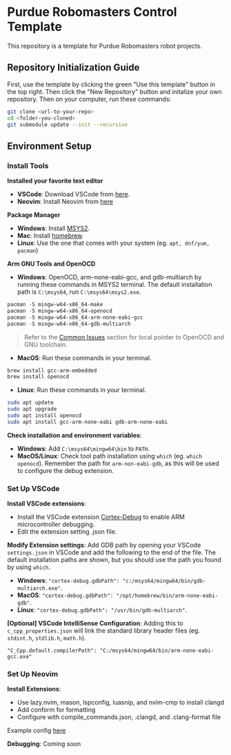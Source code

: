 # Purdue Robomasters Control Template

This repository is a template for Purdue Robomasters robot projects.

## Repository Initialization Guide
First, use the template by clicking the green "Use this template" button in the top right. Then click the "New Repository" button and initalize your own repository. Then on your computer, run these commands:
```bash
git clone <url-to-your-repo>
cd <folder-you-cloned>
git submodule update --init --recursive
```

## Environment Setup

### Install Tools

**Installed your favorite text editor** 
- **VSCode**: Download VSCode from [here](https://code.visualstudio.com/download).
- **Neovim**: Install Neovim from [here](https://github.com/neovim/neovim#install-from-package)

**Package Manager**
- **Windows**: Install [MSYS2](https://www.msys2.org/).
- **Mac**: Install [homebrew](https://docs.brew.sh/Installation). 
- **Linux**: Use the one that comes with your system (eg. ```apt, dnf/yum, pacman```) 

**Arm GNU Tools and OpenOCD** 

- **Windows**: OpenOCD, arm-none-eabi-gcc, and gdb-multiarch by running these commands in MSYS2 terminal. The default installation path is `C:\msys64`, run `C:\msys64\msys2.exe`.

```powershell
pacman -S mingw-w64-x86_64-make
pacman -S mingw-w64-x86_64-openocd
pacman -S mingw-w64-x86_64-arm-none-eabi-gcc
pacman -S mingw-w64-x86_64-gdb-multiarch
```

> Refer to the [Common Issues](#common-issues) section for local pointer to OpenOCD and GNU toolchain.

- **MacOS**: Run these commands in your terminal.

```zsh
brew install gcc-arm-embedded
brew install openocd
```

- **Linux**: Run these commands in your terminal.

```bash
sudo apt update
sudo apt upgrade
sudo apt install openocd
sudo apt install gcc-arm-none-eabi gdb-arm-none-eabi
```

**Check installation and environment variables**:

- **Windows**: Add `C:\msys64\mingw64\bin` to `PATH`.
- **MacOS/Linux**: Check tool path installation using `which` (eg. `which openocd`). Remember the path for `arm-non-eabi-gdb`, as this will be used to configure the debug extension.

### Set Up VSCode

**Install VSCode extensions**:

- Install the VSCode extension [Cortex-Debug](https://marketplace.visualstudio.com/items?itemName=marus25.cortex-debug) to enable ARM microcontroller debugging.
- Edit the extension setting .json file.

**Modify Extension settings**: Add GDB path by opening your VSCode `settings.json` in VSCode and add the following to the end of the file. The default installation paths are shown, but you should use the path you found by using `which`.

- **Windows**: `"cortex-debug.gdbPath": "c:/msys64/mingw64/bin/gdb-multiarch.exe"`.
- **MacOS**: `"cortex-debug.gdbPath": "/opt/homebrew/bin/arm-none-eabi-gdb"`.
- **Linux**: `"cortex-debug.gdbPath": "/usr/bin/gdb-multiarch"`.

**[Optional] VSCode IntelliSense Configuration**: Adding this to `c_cpp_properties.json` will link the standard library header files (eg. `stdint.h`, `stdlib.h`, `math.h`).

```
"C_Cpp.default.compilerPath": "C:/msys64/mingw64/bin/arm-none-eabi-gcc.exe"
``` 

### Set Up Neovim

**Install Extensions**:

- Use lazy.nvim, mason, lspconfig, luasnip, and nvim-cmp to install clangd 
- Add conform for formatting
- Configure with compile_commands.json, .clangd, and .clang-format file 

Example config [here](https://github.com/ironic1234/embedded-workflow)

**Debugging**:
Coming soon

